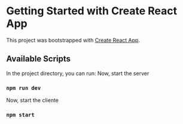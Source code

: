 # Getting Started with Create React App

This project was bootstrapped with [Create React App](https://github.com/facebook/create-react-app).

## Available Scripts

In the project directory, you can run:
Now, start the server
### `npm run dev`
Now, start the cliente
### `npm start`
